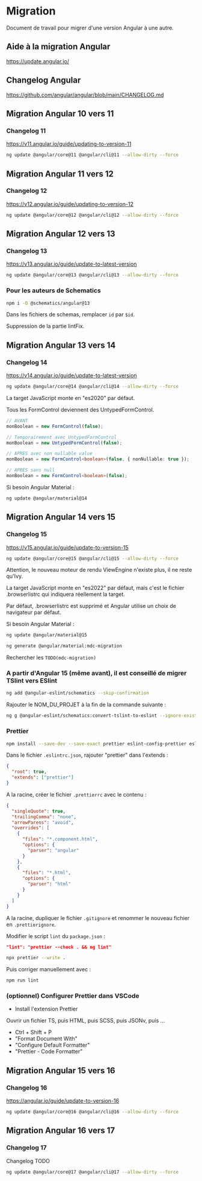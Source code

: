 # Migration

Document de travail pour migrer d'une version Angular à une autre.

## Aide à la migration Angular

<https://update.angular.io/>

## Changelog Angular

<https://github.com/angular/angular/blob/main/CHANGELOG.md>

## Migration Angular 10 vers 11

### Changelog 11

<https://v11.angular.io/guide/updating-to-version-11>

```bash
ng update @angular/core@11 @angular/cli@11 --allow-dirty --force
```

## Migration Angular 11 vers 12

### Changelog 12

<https://v12.angular.io/guide/updating-to-version-12>

```bash
ng update @angular/core@12 @angular/cli@12 --allow-dirty --force
```

## Migration Angular 12 vers 13

### Changelog 13

<https://v13.angular.io/guide/update-to-latest-version>

```bash
ng update @angular/core@13 @angular/cli@13 --allow-dirty --force
```

### Pour les auteurs de Schematics

```bash
npm i -D @schematics/angular@13
```

Dans les fichiers de schemas, remplacer `id` par `$id`.

Suppression de la partie lintFix.

## Migration Angular 13 vers 14

### Changelog 14

<https://v14.angular.io/guide/update-to-latest-version>

```bash
ng update @angular/core@14 @angular/cli@14 --allow-dirty --force
```

La target JavaScript monte en "es2020" par défaut.

Tous les FormControl deviennent des UntypedFormControl.

```ts
// AVANT
monBoolean = new FormControl(false);

// Temporairement avec UntypedFormControl
monBoolean = new UntypedFormControl(false);

// APRES avec non nullable value
monBoolean = new FormControl<boolean>(false, { nonNullable: true });

// APRES sans null
monBoolean = new FormControl<boolean>(false);
```

Si besoin Angular Material :

```bash
ng update @angular/material@14
```

## Migration Angular 14 vers 15

### Changelog 15

<https://v15.angular.io/guide/update-to-version-15>

```bash
ng update @angular/core@15 @angular/cli@15 --allow-dirty --force
```

Attention, le nouveau moteur de rendu ViewEngine n'existe plus, il ne reste qu'Ivy.

La target JavaScript monte en "es2022" par défaut, mais c'est le fichier .browserlistrc qui indiquera réellement la target.

Par défaut, .browserlistrc est supprimé et Angular utilise un choix de navigateur par défaut.

Si besoin Angular Material :

```bash
ng update @angular/material@15

ng generate @angular/material:mdc-migration
```

Rechercher les `TODO(mdc-migration)`

### A partir d'Angular 15 (même avant), il est conseillé de migrer TSlint vers ESlint

```bash
ng add @angular-eslint/schematics --skip-confirmation
```

Rajouter le NOM_DU_PROJET à la fin de la commande suivante :

```bash
ng g @angular-eslint/schematics:convert-tslint-to-eslint --ignore-existing-tslint-config true --remove-tslint-if-no-more-tslint-targets true <NOM_DU_PROJET>
```

### Prettier

```bash
npm install --save-dev --save-exact prettier eslint-config-prettier eslint-plugin-prettier
```

Dans le fichier `.eslintrc.json`, rajouter "prettier" dans l'extends :

```json
{
  "root": true,
  "extends": ["prettier"]
}
```

A la racine, créer le fichier `.prettierrc` avec le contenu :

```json
{
  "singleQuote": true,
  "trailingComma": "none",
  "arrowParens": "avoid",
  "overrides": [
    {
      "files": "*.component.html",
      "options": {
        "parser": "angular"
      }
    },
    {
      "files": "*.html",
      "options": {
        "parser": "html"
      }
    }
  ]
}
```

A la racine, dupliquer le fichier `.gitignore` et renommer le nouveau fichier en `.prettierignore`.

Modifier le script `lint` du `package.json` :

```json
"lint": "prettier --check . && ng lint"
```

```bash
npx prettier --write .
```

Puis corriger manuellement avec :

```bash
npm run lint
```

### (optionnel) Configurer Prettier dans VSCode

- Install l'extension Prettier

Ouvrir un fichier TS, puis HTML, puis SCSS, puis JSONv, puis ...

- Ctrl + Shift + P
- "Format Document With"
- "Configure Default Formatter"
- "Prettier - Code Formatter"

## Migration Angular 15 vers 16

### Changelog 16

<https://angular.io/guide/update-to-version-16>

```bash
ng update @angular/core@16 @angular/cli@16 --allow-dirty --force
```

## Migration Angular 16 vers 17

### Changelog 17

Changelog TODO

```bash
ng update @angular/core@17 @angular/cli@17 --allow-dirty --force
```
